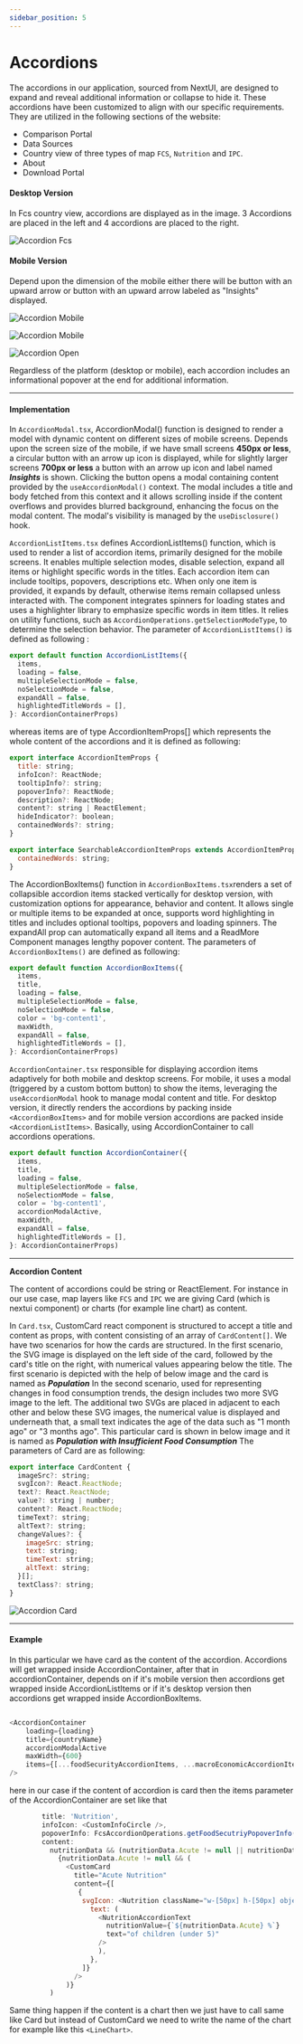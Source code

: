 ```yaml
---
sidebar_position: 5
---
```


# Accordions

The accordions in our application, sourced from NextUI, are designed to expand and reveal additional information or collapse to hide it. These accordions have been customized to align with our specific requirements. They are utilized in the following sections of the website: 

- Comparison Portal
- Data Sources
- Country view of three types of map `FCS`, `Nutrition` and `IPC`. 
- About 
- Download Portal


#### Desktop Version
In Fcs country view, accordions are displayed as in the image. 3 Accordions are placed in the left and 4 accordions are placed to the right.

![Accordion Fcs](./assets/AccordionsFcs.png)


#### Mobile Version
Depend upon the dimension of the mobile either there will be button with an upward arrow or button with an upward arrow labeled as "Insights" displayed.

![Accordion Mobile](./assets/AccordionFcsMobile.png)

![Accordion Mobile](./assets/AccordionFcsMobileXS.png)

![Accordion Open](./assets/AccordionFcsOpen.png)

Regardless of the platform (desktop or mobile), each accordion includes an informational popover at the end for additional information.

---

#### Implementation
In `AccordionModal.tsx`, AccordionModal() function is designed to render a model with dynamic content on different sizes of mobile screens. Depends upon the screen size of the mobile, if we have small screens **450px or less**, a circular button with an arrow up icon is displayed, while for slightly larger screens **700px or less** a button with an arrow up icon and label named ***Insights*** is shown. Clicking the button opens a modal containing content provided by the `useAccordionModal()` context. The modal includes a title and body fetched from this context and it allows scrolling inside if the content overflows and provides blurred background, enhancing the focus on the modal content. The modal's visibility is managed by the `useDisclosure()` hook.

`AccordionListItems.tsx` defines AccordionListItems() function, which is used to render a list of accordion items, primarily designed for the mobile screens. It enables multiple selection modes, disable selection, expand all items or highlight specific words in the titles. Each accordion item can include tooltips, popovers, descriptions etc. When only one item is provided, it expands by default, otherwise items remain collapsed unless interacted with. The component integrates spinners for loading states and uses a highlighter library to emphasize specific words in item titles. It relies on utility functions, such as `AccordionOperations.getSelectionModeType`, to determine the selection behavior. The parameter of `AccordionListItems()` is defined as following :
```js
export default function AccordionListItems({
  items,
  loading = false,
  multipleSelectionMode = false,
  noSelectionMode = false,
  expandAll = false,
  highlightedTitleWords = [],
}: AccordionContainerProps)
```

whereas items are of type AccordionItemProps[] which represents the whole content of the accordions and it is defined as following:
```js
export interface AccordionItemProps {
  title: string;
  infoIcon?: ReactNode;
  tooltipInfo?: string;
  popoverInfo?: ReactNode;
  description?: ReactNode;
  content?: string | ReactElement;
  hideIndicator?: boolean;
  containedWords?: string;
}

export interface SearchableAccordionItemProps extends AccordionItemProps {
  containedWords: string;
}
```

The AccordionBoxItems() function in `AccordionBoxItems.tsx`renders a set of collapsible accordion items stacked vertically for desktop version, with customization options for appearance, behavior and content. It allows single or multiple items to be expanded at once, supports word highlighting in titles and includes optional tooltips, popovers and loading spinners. The expandAll prop can automatically expand all items and a ReadMore Component manages lengthy popover content. The parameters of `AccordionBoxItems()` are defined as following: 

```js
export default function AccordionBoxItems({
  items,
  title,
  loading = false,
  multipleSelectionMode = false,
  noSelectionMode = false,
  color = 'bg-content1',
  maxWidth,
  expandAll = false,
  highlightedTitleWords = [],
}: AccordionContainerProps)
```


`AccordionContainer.tsx` responsible for displaying accordion items adaptively for both mobile and desktop screens. For mobile, it uses a modal (triggered by a custom bottom button) to show the items, leveraging the `useAccordionModal` hook to manage modal content and title. For desktop version, it directly renders the accordions by packing inside `<AccordionBoxItems>` and for mobile version accordions are packed inside `<AccordionListItems>`. Basically, using AccordionContainer to call accordions operations.

```js
export default function AccordionContainer({
  items,
  title,
  loading = false,
  multipleSelectionMode = false,
  noSelectionMode = false,
  color = 'bg-content1',
  accordionModalActive,
  maxWidth,
  expandAll = false,
  highlightedTitleWords = [],
}: AccordionContainerProps)
```
---

**Accordion Content**

The content of accordions could be string or ReactElement. For instance in our use case, map layers like `FCS` and `IPC` we are giving Card (which is nextui component) or charts (for example line chart) as content. 

In `Card.tsx`, CustomCard react component is structured to accept a title and content as props, with content consisting of an array of `CardContent[]`. We have two scenarios for how the cards are structured. In the first scenario, the SVG image is displayed on the left side of the card, followed by the card's title on the right, with numerical values appearing below the title. The first scenario is depicted with the help of below image and the card is named as ***Population*** In the second scenario, used for representing changes in food consumption trends, the design includes two more SVG image to the left. The additional two SVGs are placed in adjacent to each other and below these SVG images, the numerical value is displayed and underneath that, a small text indicates the age of the data such as "1 month ago" or "3 months ago". This particular card is shown in below image and it is named as ***Population with Insufficient Food Consumption*** The parameters of Card are as following: 

```js
export interface CardContent {
  imageSrc?: string;
  svgIcon?: React.ReactNode;
  text?: React.ReactNode;
  value?: string | number;
  content?: React.ReactNode;
  timeText?: string;
  altText?: string;
  changeValues?: {
    imageSrc: string;
    text: string;
    timeText: string;
    altText: string;
  }[];
  textClass?: string;
}

```

![Accordion Card](./assets/AccordionCard.png)


---

#### Example

In this particular we have card as the content of the accordion. Accordions will get wrapped inside AccordionContainer, after that in accordionContainer, depends on if it's mobile version then accordions get wrapped inside AccordionListItems or if it's desktop version then accordions get wrapped inside AccordionBoxItems.

```js

<AccordionContainer
    loading={loading}
    title={countryName}
    accordionModalActive
    maxWidth={600}
    items={[...foodSecurityAccordionItems, ...macroEconomicAccordionItems]}
/>
```

here in our case if the content of accordion is card then the items parameter of the AccordionContainer are set like that 

```js
        title: 'Nutrition',
        infoIcon: <CustomInfoCircle />,
        popoverInfo: FcsAccordionOperations.getFoodSecutriyPopoverInfo(),
        content:
          nutritionData && (nutritionData.Acute != null || nutritionData.Chronic != null) ? (
            {nutritionData.Acute != null && (
              <CustomCard
                title="Acute Nutrition"
                content={[
                 {
                  svgIcon: <Nutrition className="w-[50px] h-[50px] object-contain" />,
                    text: (
                      <NutritionAccordionText
                        nutritionValue={`${nutritionData.Acute} %`}
                        text="of children (under 5)"
                      />
                      ),
                    },
                  ]}
                />
              )}
          )
```
Same thing happen if the content is a chart then we just have to call same like Card but instead of CustomCard we need to write the name of the chart for example like this `<LineChart>`.
















